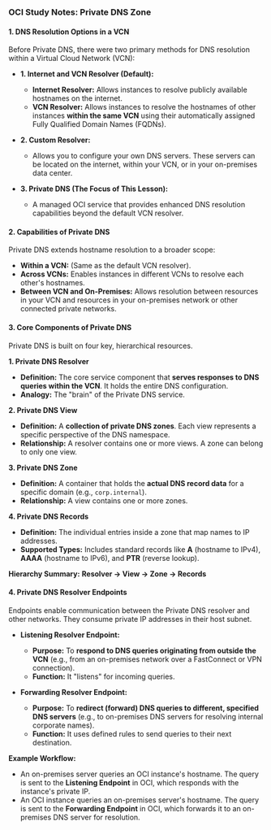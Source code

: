 ### **OCI Study Notes: Private DNS Zone**

#### **1. DNS Resolution Options in a VCN**

Before Private DNS, there were two primary methods for DNS resolution within a Virtual Cloud Network (VCN):

*   **1. Internet and VCN Resolver (Default):**
    *   **Internet Resolver:** Allows instances to resolve publicly available hostnames on the internet.
    *   **VCN Resolver:** Allows instances to resolve the hostnames of other instances **within the same VCN** using their automatically assigned Fully Qualified Domain Names (FQDNs).

*   **2. Custom Resolver:**
    *   Allows you to configure your own DNS servers. These servers can be located on the internet, within your VCN, or in your on-premises data center.

*   **3. Private DNS (The Focus of This Lesson):**
    *   A managed OCI service that provides enhanced DNS resolution capabilities beyond the default VCN resolver.

#### **2. Capabilities of Private DNS**

Private DNS extends hostname resolution to a broader scope:

*   **Within a VCN:** (Same as the default VCN resolver).
*   **Across VCNs:** Enables instances in different VCNs to resolve each other's hostnames.
*   **Between VCN and On-Premises:** Allows resolution between resources in your VCN and resources in your on-premises network or other connected private networks.

#### **3. Core Components of Private DNS**

Private DNS is built on four key, hierarchical resources.

**1. Private DNS Resolver**
*   **Definition:** The core service component that **serves responses to DNS queries within the VCN**. It holds the entire DNS configuration.
*   **Analogy:** The "brain" of the Private DNS service.

**2. Private DNS View**
*   **Definition:** A **collection of private DNS zones**. Each view represents a specific perspective of the DNS namespace.
*   **Relationship:** A resolver contains one or more views. A zone can belong to only one view.

**3. Private DNS Zone**
*   **Definition:** A container that holds the **actual DNS record data** for a specific domain (e.g., `corp.internal`).
*   **Relationship:** A view contains one or more zones.

**4. Private DNS Records**
*   **Definition:** The individual entries inside a zone that map names to IP addresses.
*   **Supported Types:** Includes standard records like **A** (hostname to IPv4), **AAAA** (hostname to IPv6), and **PTR** (reverse lookup).

**Hierarchy Summary:** **Resolver -> View -> Zone -> Records**

#### **4. Private DNS Resolver Endpoints**

Endpoints enable communication between the Private DNS resolver and other networks. They consume private IP addresses in their host subnet.

*   **Listening Resolver Endpoint:**
    *   **Purpose:** To **respond to DNS queries originating from outside the VCN** (e.g., from an on-premises network over a FastConnect or VPN connection).
    *   **Function:** It "listens" for incoming queries.

*   **Forwarding Resolver Endpoint:**
    *   **Purpose:** To **redirect (forward) DNS queries to different, specified DNS servers** (e.g., to on-premises DNS servers for resolving internal corporate names).
    *   **Function:** It uses defined rules to send queries to their next destination.

**Example Workflow:**
*   An on-premises server queries an OCI instance's hostname. The query is sent to the **Listening Endpoint** in OCI, which responds with the instance's private IP.
*   An OCI instance queries an on-premises server's hostname. The query is sent to the **Forwarding Endpoint** in OCI, which forwards it to an on-premises DNS server for resolution.